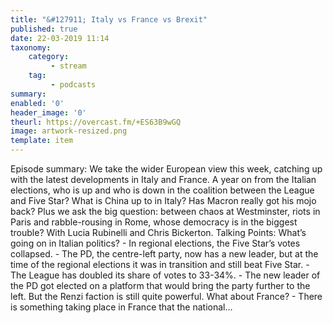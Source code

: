 ```yaml
---
title: "&#127911; Italy vs France vs Brexit"
published: true
date: 22-03-2019 11:14
taxonomy:
    category:
         - stream
    tag:
         - podcasts
summary:
enabled: '0'
header_image: '0'
theurl: https://overcast.fm/+ES63B9wGQ
image: artwork-resized.png
template: item
---
```

 
Episode summary: We take the wider European view this week, catching up with the latest developments in Italy and France. A year on from the Italian elections, who is up and who is down in the coalition between the League and Five Star? What is China up to in Italy? Has Macron really got his mojo back? Plus we ask the big question: between chaos at Westminster, riots in Paris and rabble-rousing in Rome, whose democracy is in the biggest trouble? With Lucia Rubinelli and Chris Bickerton. Talking Points: What’s going on in Italian politics? - In regional elections, the Five Star’s votes collapsed. - The PD, the centre-left party, now has a new leader, but at the time of the regional elections it was in transition and still beat Five Star. - The League has doubled its share of votes to 33-34%. - The new leader of the PD got elected on a platform that would bring the party further to the left. But the Renzi faction is still quite powerful. What about France? - There is something taking place in France that the national…
